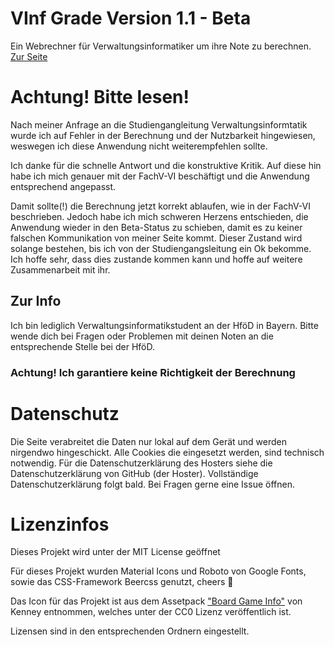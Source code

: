 # VInf Grade Version 1.1 - Beta
Ein Webrechner für Verwaltungsinformatiker um ihre Note zu berechnen. [Zur Seite](https://altraugsburg.github.io/VInf-Grade/)

# Achtung! Bitte lesen!

Nach meiner Anfrage an die Studiengangleitung Verwaltungsinformtatik wurde ich auf Fehler in der Berechnung und der Nutzbarkeit hingewiesen, weswegen ich diese Anwendung nicht weiterempfehlen sollte.

Ich danke für die schnelle Antwort und die konstruktive Kritik. Auf diese hin habe ich mich genauer mit der FachV-VI beschäftigt und die Anwendung entsprechend angepasst.

Damit sollte(!) die Berechnung jetzt korrekt ablaufen, wie in der FachV-VI beschrieben. Jedoch habe ich mich schweren Herzens entschieden, die Anwendung wieder in den Beta-Status zu schieben, damit es zu keiner falschen Kommunikation von meiner Seite kommt. Dieser Zustand wird solange bestehen, bis ich von der Studiengangsleitung ein Ok bekomme. Ich hoffe sehr, dass dies zustande kommen kann und hoffe auf weitere Zusammenarbeit mit ihr.

## Zur Info
Ich bin lediglich Verwaltungsinformatikstudent an der HföD in Bayern. Bitte wende dich bei Fragen oder Problemen mit deinen Noten an die entsprechende Stelle bei der HföD.

### Achtung! Ich garantiere keine Richtigkeit der Berechnung

# Datenschutz

Die Seite verabreitet die Daten nur lokal auf dem Gerät und werden nirgendwo hingeschickt. Alle Cookies die eingesetzt werden, sind technisch notwendig. Für die Datenschutzerklärung des Hosters siehe die Datenschutzerklärung von GitHub (der Hoster). Vollständige Datenschutzerklärung folgt bald. Bei Fragen gerne eine Issue öffnen.

# Lizenzinfos

Dieses Projekt wird unter der MIT License geöffnet

Für dieses Projekt wurden Material Icons und Roboto von Google Fonts, sowie das CSS-Framework Beercss genutzt, cheers 🍻

Das Icon für das Projekt ist aus dem Assetpack ["Board Game Info"](https://kenney.nl/assets/board-game-info) von Kenney entnommen, welches unter der CC0 Lizenz veröffentlich ist.

Lizensen sind in den entsprechenden Ordnern eingestellt.
